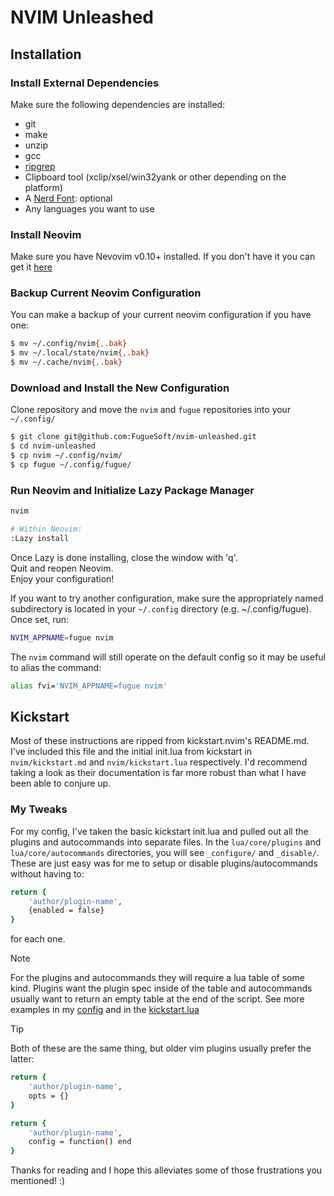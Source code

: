 # NVIM Unleashed

## Installation

### Install External Dependencies
Make sure the following dependencies are installed:
- git
- make
- unzip
- gcc
- [ripgrep](https://github.com/BurntSushi/ripgrep#installation)
- Clipboard tool (xclip/xsel/win32yank or other depending on the platform)
- A [Nerd Font](https://www.nerdfonts.com/): optional
- Any languages you want to use

### Install Neovim

Make sure you have Nevovim v0.10+ installed.
If you don't have it you can get it [here](https://github.com/neovim/neovim)

### Backup Current Neovim Configuration

You can make a backup of your current neovim configuration if you have one:
```sh
$ mv ~/.config/nvim{,.bak}
$ mv ~/.local/state/nvim{,.bak}
$ mv ~/.cache/nvim{,.bak}
```

### Download and Install the New Configuration

Clone repository and move the `nvim` and `fugue` repositories into your `~/.config/`
```sh
$ git clone git@github.com:FugueSoft/nvim-unleashed.git
$ cd nvim-unleashed
$ cp nvim ~/.config/nvim/
$ cp fugue ~/.config/fugue/
```

### Run Neovim and Initialize Lazy Package Manager
```sh
nvim

# Within Neovim:
:Lazy install
```
Once Lazy is done installing, close the window with 'q'. \
Quit and reopen Neovim. \
Enjoy your configuration!

If you want to try another configuration, make sure the appropriately named subdirectory
is located in your `~/.config` directory (e.g. ~/.config/fugue). Once set, run:

```sh
NVIM_APPNAME=fugue nvim
```

The `nvim` command will still operate on the default config so it may be useful
to alias the command:
```sh
alias fvi='NVIM_APPNAME=fugue nvim'
```

## Kickstart

Most of these instructions are ripped from kickstart.nvim's README.md. I've included this file 
and the initial init.lua from kickstart in `nvim/kickstart.md` and `nvim/kickstart.lua` respectively.
I'd recommend taking a look as their documentation is far more robust than what
I have been able to conjure up.

### My Tweaks

For my config, I've taken the basic kickstart init.lua and pulled out all the
plugins and autocommands into separate files. In the `lua/core/plugins` and `lua/core/autocommands` 
directories, you will see `_configure/` and `_disable/`. These are just easy was
for me to setup or disable plugins/autocommands without having to:
```sh
return {
    'author/plugin-name',
    {enabled = false}
}
```
for each one.

> [!NOTE]
> For the plugins and autocommands they will require a lua table of some kind.
> Plugins want the plugin spec inside of the table and autocommands usually want
> to return an empty table at the end of the script. See more examples in my
> [config](./fugue/lua/core/) and in the [kickstart.lua](./nvim/kickstart.lua) 

> [!TIP]
> Both of these are the same thing, but older vim plugins usually prefer the
> latter:
```sh
return {
    'author/plugin-name',
    opts = {}
}

return {
    'author/plugin-name',
    config = function() end
}
```

Thanks for reading and I hope this alleviates some of those frustrations you
mentioned! :)
